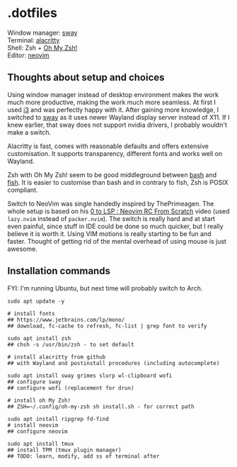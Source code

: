 # .dotfiles

Window manager: [sway](https://github.com/swaywm/sway)  
Terminal: [alacritty](https://github.com/alacritty/alacritty)  
Shell: Zsh + [Oh My Zsh!](https://ohmyz.sh/)  
Editor: [neovim](https://github.com/neovim/neovim)

## Thoughts about setup and choices

Using window manager instead of desktop environment makes the work much more 
productive, making the work much more seamless. At first I used 
[i3](https://i3wm.org/) and was perfectly happy with it. After gaining more 
knowledge, I switched to [sway](https://github.com/swaywm/sway) as it uses newer 
Wayland display server instead of X11. If I knew earlier, that sway does not 
support nvidia drivers, I probably wouldn't make a switch.

Alacritty is fast, comes with reasonable defaults and offers extensive 
customisation. It supports transparency, different fonts and works well on 
Wayland. 

Zsh with Oh My Zsh! seem to be good middleground between 
[bash](https://github.com/topics/bash) and 
[fish](https://github.com/fish-shell/fish-shell). It is easier to customise than
bash and in contrary to fish, Zsh is POSIX compliant.

Switch to NeoVim was single handedly inspired by ThePrimeagen. The whole setup 
is based on his 
[0 to LSP : Neovim RC From Scratch](https://www.youtube.com/watch?v=w7i4amO_zaE) 
video (used `lazy.nvim` instead of `packer.nvim`). The switch is really hard
and at start even painful, since stuff in IDE could be done so much quicker, 
but I really believe it is worth it. Using VIM motions is really starting to 
be fun and faster. Thought of getting rid of the mental overhead of using mouse 
is just awesome.

## Installation commands

FYI: I'm running Ubuntu, but next time will probably switch to Arch.

```
sudo apt update -y

# install fonts
## https://www.jetbrains.com/lp/mono/
## download, fc-cache to refresh, fc-list | grep font to verify

sudo apt install zsh
## chsh -s /usr/bin/zsh - to set default

# install alacritty from github
## with Wayland and postinstall procedures (including autocomplete)

sudo apt install sway grimes slurp wl-clipboard wofi
## configure sway
## configure wofi (replacement for drun)

# install oh My Zsh!
## ZSH=~/.config/oh-my-zsh sh install.sh - for correct path

sudo apt install ripgrep fd-find
# install neovim
## configure neovim

sudo apt install tmux
## install TPM (tmux plugin manager)
## TODO: learn, modify, add ss of terminal after
```

